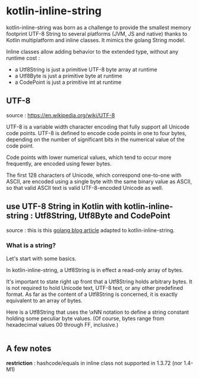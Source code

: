 # kotlin-inline-string

kotlin-inline-string was born as a challenge to provide the smallest memory footprint UTF-8 String to several platforms
(JVM, JS and native) thanks to Kotlin multiplatform and inline classes. It mimics the golang String model.

Inline classes allow adding behavior to the extended type, without any runtime cost :
* a Utf8String is just a primitive UTF-8 byte array at runtime
* a Utf8Byte is just a primitive byte at runtime
* a CodePoint is just a primitive int at runtime

## UTF-8

source : https://en.wikipedia.org/wiki/UTF-8

UTF-8 is a variable width character encoding that fully support all Unicode code points. UTF-8 is defined to encode code
points in one to four bytes, depending on the number of significant bits in the numerical value of the code point.

Code points with lower numerical values, which tend to occur more frequently, are encoded using fewer bytes.

The first 128 characters of Unicode, which correspond one-to-one with ASCII, are encoded using a single byte with the
same binary value as ASCII, so that valid ASCII text is valid UTF-8-encoded Unicode as well.

## use UTF-8 String in Kotlin with kotlin-inline-string : Utf8String, Utf8Byte and CodePoint

source : this is this [golang blog article](https://blog.golang.org/strings) adapted to kotlin-inline-string.

### What is a string?

Let's start with some basics.

In kotlin-inline-string, a Utf8String is in effect a read-only array of bytes.

It's important to state right up front that a Utf8String holds arbitrary bytes. It is not required to hold Unicode text,
UTF-8 text, or any other predefined format. As far as the content of a Utf8String is concerned, it is exactly equivalent
to an array of bytes.

Here is a Utf8String that uses the \xNN notation to define a string constant holding some peculiar byte values. (Of
course, bytes range from hexadecimal values 00 through FF, inclusive.)
```kotlin

```

## A few notes

**restriction** : hashcode/equals in inline class not supported in 1.3.72 (nor 1.4-M1)
